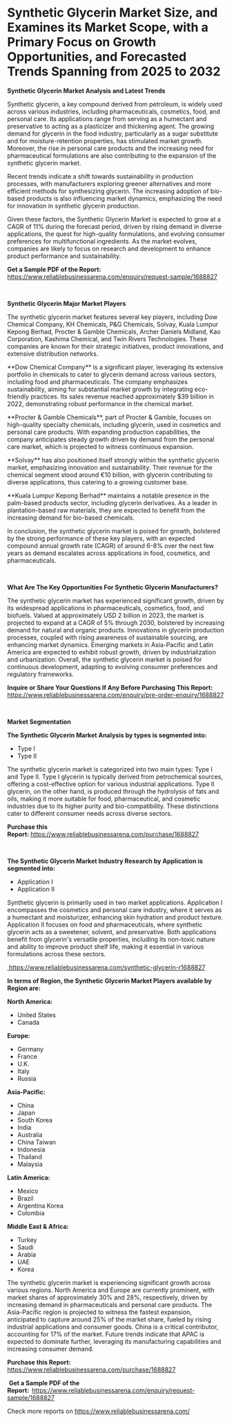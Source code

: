 <p><h1>Synthetic Glycerin Market Size, and Examines its Market Scope, with a Primary Focus on Growth Opportunities, and Forecasted Trends Spanning from 2025 to 2032</h1></p><p><strong>Synthetic Glycerin Market Analysis and Latest Trends</strong></p>
<p><p>Synthetic glycerin, a key compound derived from petroleum, is widely used across various industries, including pharmaceuticals, cosmetics, food, and personal care. Its applications range from serving as a humectant and preservative to acting as a plasticizer and thickening agent. The growing demand for glycerin in the food industry, particularly as a sugar substitute and for moisture-retention properties, has stimulated market growth. Moreover, the rise in personal care products and the increasing need for pharmaceutical formulations are also contributing to the expansion of the synthetic glycerin market.</p><p>Recent trends indicate a shift towards sustainability in production processes, with manufacturers exploring greener alternatives and more efficient methods for synthesizing glycerin. The increasing adoption of bio-based products is also influencing market dynamics, emphasizing the need for innovation in synthetic glycerin production. </p><p>Given these factors, the Synthetic Glycerin Market is expected to grow at a CAGR of 11% during the forecast period, driven by rising demand in diverse applications, the quest for high-quality formulations, and evolving consumer preferences for multifunctional ingredients. As the market evolves, companies are likely to focus on research and development to enhance product performance and sustainability.</p></p>
<p><strong>Get a Sample PDF of the Report:&nbsp;</strong> <a href="https://www.reliablebusinessarena.com/enquiry/request-sample/1688827?utm_campaign=2632&utm_medium=2&utm_source=Github&utm_content=ia&utm_term=26032025&utm_id=synthetic-glycerin">https://www.reliablebusinessarena.com/enquiry/request-sample/1688827</a></p>
<p>&nbsp;</p>
<p><strong>Synthetic Glycerin Major Market Players</strong></p>
<p><p>The synthetic glycerin market features several key players, including Dow Chemical Company, KH Chemicals, P&G Chemicals, Solvay, Kuala Lumpur Kepong Berhad, Procter & Gamble Chemicals, Archer Daniels Midland, Kao Corporation, Kashima Chemical, and Twin Rivers Technologies. These companies are known for their strategic initiatives, product innovations, and extensive distribution networks.</p><p>**Dow Chemical Company** is a significant player, leveraging its extensive portfolio in chemicals to cater to glycerin demand across various sectors, including food and pharmaceuticals. The company emphasizes sustainability, aiming for substantial market growth by integrating eco-friendly practices. Its sales revenue reached approximately $39 billion in 2022, demonstrating robust performance in the chemical market.</p><p>**Procter & Gamble Chemicals**, part of Procter & Gamble, focuses on high-quality specialty chemicals, including glycerin, used in cosmetics and personal care products. With expanding production capabilities, the company anticipates steady growth driven by demand from the personal care market, which is projected to witness continuous expansion.</p><p>**Solvay** has also positioned itself strongly within the synthetic glycerin market, emphasizing innovation and sustainability. Their revenue for the chemical segment stood around €10 billion, with glycerin contributing to diverse applications, thus catering to a growing customer base.</p><p>**Kuala Lumpur Kepong Berhad** maintains a notable presence in the palm-based products sector, including glycerin derivatives. As a leader in plantation-based raw materials, they are expected to benefit from the increasing demand for bio-based chemicals.</p><p>In conclusion, the synthetic glycerin market is poised for growth, bolstered by the strong performance of these key players, with an expected compound annual growth rate (CAGR) of around 6-8% over the next few years as demand escalates across applications in food, cosmetics, and pharmaceuticals.</p></p>
<p>&nbsp;</p>
<p><strong>What Are The Key Opportunities For Synthetic Glycerin Manufacturers?</strong></p>
<p><p>The synthetic glycerin market has experienced significant growth, driven by its widespread applications in pharmaceuticals, cosmetics, food, and biofuels. Valued at approximately USD 2 billion in 2023, the market is projected to expand at a CAGR of 5% through 2030, bolstered by increasing demand for natural and organic products. Innovations in glycerin production processes, coupled with rising awareness of sustainable sourcing, are enhancing market dynamics. Emerging markets in Asia-Pacific and Latin America are expected to exhibit robust growth, driven by industrialization and urbanization. Overall, the synthetic glycerin market is poised for continuous development, adapting to evolving consumer preferences and regulatory frameworks.</p></p>
<p><strong>Inquire or Share Your Questions If Any Before Purchasing This Report:</strong> <a href="https://www.reliablebusinessarena.com/enquiry/pre-order-enquiry/1688827?utm_campaign=2632&utm_medium=2&utm_source=Github&utm_content=ia&utm_term=26032025&utm_id=synthetic-glycerin">https://www.reliablebusinessarena.com/enquiry/pre-order-enquiry/1688827</a></p>
<p>&nbsp;</p>
<p><strong>Market Segmentation</strong></p>
<p><strong>The Synthetic Glycerin Market Analysis by types is segmented into:</strong></p>
<p><ul><li>Type I</li><li>Type II</li></ul></p>
<p><p>The synthetic glycerin market is categorized into two main types: Type I and Type II. Type I glycerin is typically derived from petrochemical sources, offering a cost-effective option for various industrial applications. Type II glycerin, on the other hand, is produced through the hydrolysis of fats and oils, making it more suitable for food, pharmaceutical, and cosmetic industries due to its higher purity and bio-compatibility. These distinctions cater to different consumer needs across diverse sectors.</p></p>
<p><strong>Purchase this Report:&nbsp;</strong><a href="https://www.reliablebusinessarena.com/purchase/1688827?utm_campaign=2632&utm_medium=2&utm_source=Github&utm_content=ia&utm_term=26032025&utm_id=synthetic-glycerin">https://www.reliablebusinessarena.com/purchase/1688827</a></p>
<p>&nbsp;</p>
<p><strong>The Synthetic Glycerin Market Industry Research by Application is segmented into:</strong></p>
<p><ul><li>Application I</li><li>Application II</li></ul></p>
<p><p>Synthetic glycerin is primarily used in two market applications. Application I encompasses the cosmetics and personal care industry, where it serves as a humectant and moisturizer, enhancing skin hydration and product texture. Application II focuses on food and pharmaceuticals, where synthetic glycerin acts as a sweetener, solvent, and preservative. Both applications benefit from glycerin's versatile properties, including its non-toxic nature and ability to improve product shelf life, making it essential in various formulations across these sectors.</p></p>
<p><a href="https://www.reliablebusinessarena.com/synthetic-glycerin-r1688827?utm_campaign=2632&utm_medium=2&utm_source=Github&utm_content=ia&utm_term=26032025&utm_id=synthetic-glycerin">&nbsp;https://www.reliablebusinessarena.com/synthetic-glycerin-r1688827</a></p>
<p><strong>In terms of Region, the Synthetic Glycerin Market Players available by Region are:</strong></p>
<p>
    <p> <strong> North America: </strong>
        <ul>
            <li>United States</li>
            <li>Canada</li>
        </ul>
        </p> 
    <p> <strong> Europe: </strong>
        <ul>
            <li>Germany</li>
            <li>France</li>
            <li>U.K.</li>
            <li>Italy</li>
            <li>Russia</li>
        </ul>
        </p> 
    <p> <strong> Asia-Pacific: </strong>
        <ul>
            <li>China</li>
            <li>Japan</li>
            <li>South Korea</li>
            <li>India</li>
            <li>Australia</li>
            <li>China Taiwan</li>
            <li>Indonesia</li>
            <li>Thailand</li>
            <li>Malaysia</li>
        </ul>
        </p> 
    <p> <strong> Latin America: </strong>
        <ul>
            <li>Mexico</li>
            <li>Brazil</li>
            <li>Argentina Korea</li>
            <li>Colombia</li>
        </ul>
        </p> 
    <p> <strong> Middle East & Africa: </strong>
        <ul>
            <li>Turkey</li>
            <li>Saudi</li>
            <li>Arabia</li>
            <li>UAE</li>
            <li>Korea</li>
        </ul>
    </p>
    </p>
<p><p>The synthetic glycerin market is experiencing significant growth across various regions. North America and Europe are currently prominent, with market shares of approximately 30% and 28%, respectively, driven by increasing demand in pharmaceuticals and personal care products. The Asia-Pacific region is projected to witness the fastest expansion, anticipated to capture around 25% of the market share, fueled by rising industrial applications and consumer goods. China is a critical contributor, accounting for 17% of the market. Future trends indicate that APAC is expected to dominate further, leveraging its manufacturing capabilities and increasing consumer demand.</p></p>
<p><strong>Purchase this Report: </strong><a href="https://www.reliablebusinessarena.com/purchase/1688827?utm_campaign=2632&utm_medium=2&utm_source=Github&utm_content=ia&utm_term=26032025&utm_id=synthetic-glycerin">https://www.reliablebusinessarena.com/purchase/1688827</a></p>
<p>&nbsp;<strong>Get a Sample PDF of the Report:&nbsp;&nbsp;</strong><a href="https://www.reliablebusinessarena.com/enquiry/request-sample/1688827?utm_campaign=2632&utm_medium=2&utm_source=Github&utm_content=ia&utm_term=26032025&utm_id=synthetic-glycerin">https://www.reliablebusinessarena.com/enquiry/request-sample/1688827</a></p>
<p><strong></strong></p>
<p>Check more reports on <a href="https://www.reliablebusinessarena.com/?utm_campaign=2632&utm_medium=2&utm_source=Github&utm_content=ia&utm_term=26032025&utm_id=synthetic-glycerin">https://www.reliablebusinessarena.com/</a></p>